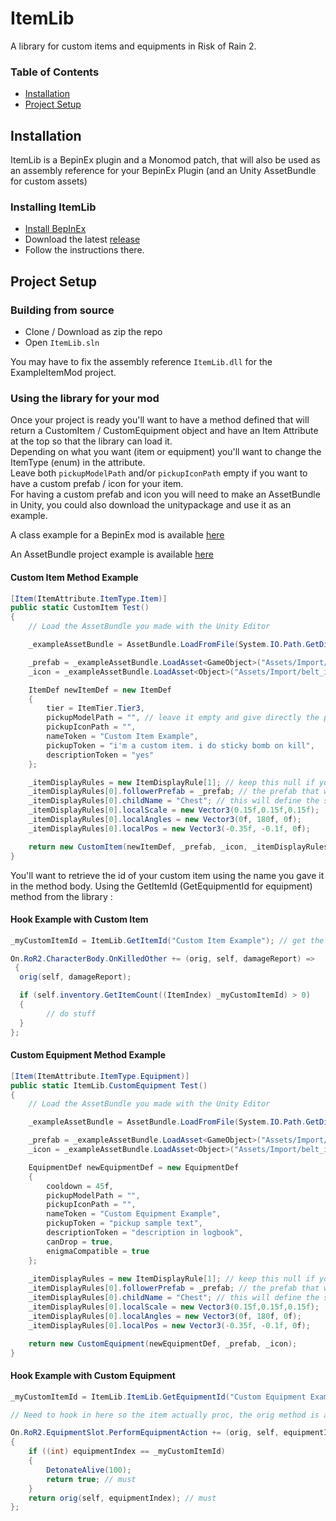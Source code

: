 # ItemLib
A library for custom items and equipments in Risk of Rain 2.

### Table of Contents

- [Installation](https://github.com/xiaoxiao921/ItemLib#usage)
- [Project Setup](https://github.com/xiaoxiao921/ItemLib#project-setup)

## Installation

ItemLib is a BepinEx plugin and a Monomod patch, that will also be used as an assembly reference for your BepinEx Plugin (and an Unity AssetBundle for custom assets)

### Installing ItemLib

- [Install BepInEx](https://thunderstore.io/package/bbepis/BepInExPack)
- Download the latest [release](https://thunderstore.io/package/xiaoxiao921/ItemLib/)
- Follow the instructions there.

## Project Setup

### Building from source

- Clone / Download as zip the repo
- Open `ItemLib.sln`

You may have to fix the assembly reference `ItemLib.dll` for the ExampleItemMod project.

### Using the library for your mod

Once your project is ready you'll want to have a method defined that will return a CustomItem / CustomEquipment object and have an Item Attribute at the top so that the library can load it. \
Depending on what you want (item or equipment) you'll want to change the ItemType (enum) in the attribute. \
Leave both `pickupModelPath` and/or `pickupIconPath` empty if you want to have a custom prefab / icon for your item. \
For having a custom prefab and icon you will need to make an AssetBundle in Unity, you could also download the unitypackage and use it as an example.

A class example for a BepinEx mod is available [here](https://github.com/xiaoxiao921/ItemLib/blob/master/ExampleItemMod/ExampleItemMod.cs)

An AssetBundle project example is available [here](https://github.com/xiaoxiao921/ItemLib/raw/master/AssetBundle%20Example%20Project.unitypackage)


#### Custom Item Method Example
```csharp
[Item(ItemAttribute.ItemType.Item)]
public static CustomItem Test()
{
	// Load the AssetBundle you made with the Unity Editor

	_exampleAssetBundle = AssetBundle.LoadFromFile(System.IO.Path.GetDirectoryName(Assembly.GetExecutingAssembly().Location) + "/Rampage_data");

	_prefab = _exampleAssetBundle.LoadAsset<GameObject>("Assets/Import/belt/belt.prefab");
	_icon = _exampleAssetBundle.LoadAsset<Object>("Assets/Import/belt_icon/belt_icon.png");

	ItemDef newItemDef = new ItemDef
	{
		tier = ItemTier.Tier3,
		pickupModelPath = "", // leave it empty and give directly the prefab / icon on the return but you can also use an already made prefab by putting a path in there.
		pickupIconPath = "",
		nameToken = "Custom Item Example",
		pickupToken = "i'm a custom item. i do sticky bomb on kill",
		descriptionToken = "yes"
	};

	_itemDisplayRules = new ItemDisplayRule[1]; // keep this null if you don't want the item to show up on the survivor 3d model. You can have multiple rules !
	_itemDisplayRules[0].followerPrefab = _prefab; // the prefab that will show up on the survivor
	_itemDisplayRules[0].childName = "Chest"; // this will define the starting point for the prefab, you can see what are the differents name available in the prefab model of the survivors.
	_itemDisplayRules[0].localScale = new Vector3(0.15f,0.15f,0.15f);
	_itemDisplayRules[0].localAngles = new Vector3(0f, 180f, 0f);
	_itemDisplayRules[0].localPos = new Vector3(-0.35f, -0.1f, 0f);

	return new CustomItem(newItemDef, _prefab, _icon, _itemDisplayRules);
}
```

You'll want to retrieve the id of your custom item using the name you gave it in the method body. Using the GetItemId  (GetEquipmentId for equipment) method from the library :

#### Hook Example with Custom Item

```csharp
_myCustomItemId = ItemLib.GetItemId("Custom Item Example"); // get the item's id

On.RoR2.CharacterBody.OnKilledOther += (orig, self, damageReport) =>
 {
  orig(self, damageReport);

  if (self.inventory.GetItemCount((ItemIndex) _myCustomItemId) > 0)
  {
		// do stuff
  }
};
```

#### Custom Equipment Method Example
```csharp
[Item(ItemAttribute.ItemType.Equipment)]
public static ItemLib.CustomEquipment Test()
{
	// Load the AssetBundle you made with the Unity Editor

	_exampleAssetBundle = AssetBundle.LoadFromFile(System.IO.Path.GetDirectoryName(Assembly.GetExecutingAssembly().Location) + "/Rampage_data");

	_prefab = _exampleAssetBundle.LoadAsset<GameObject>("Assets/Import/belt/belt.prefab");
	_icon = _exampleAssetBundle.LoadAsset<Object>("Assets/Import/belt_icon/belt_icon.png");

	EquipmentDef newEquipmentDef = new EquipmentDef
	{
		cooldown = 45f,
		pickupModelPath = "",
		pickupIconPath = "",
		nameToken = "Custom Equipment Example",
		pickupToken = "pickup sample text",
		descriptionToken = "description in logbook",
		canDrop = true,
		enigmaCompatible = true
	};
	
	_itemDisplayRules = new ItemDisplayRule[1]; // keep this null if you don't want the item to show up on the survivor 3d model. You can have multiple rules !
	_itemDisplayRules[0].followerPrefab = _prefab; // the prefab that will show up on the survivor
	_itemDisplayRules[0].childName = "Chest"; // this will define the starting point for the prefab, you can see what are the differents name available in the prefab model of the survivors.
	_itemDisplayRules[0].localScale = new Vector3(0.15f,0.15f,0.15f);
	_itemDisplayRules[0].localAngles = new Vector3(0f, 180f, 0f);
	_itemDisplayRules[0].localPos = new Vector3(-0.35f, -0.1f, 0f);

	return new CustomEquipment(newEquipmentDef, _prefab, _icon);
}
```

#### Hook Example with Custom Equipment

```csharp
_myCustomItemId = ItemLib.ItemLib.GetEquipmentId("Custom Equipment Example");

// Need to hook in here so the item actually proc, the orig method is a switch case on the equipmentIndex

On.RoR2.EquipmentSlot.PerformEquipmentAction += (orig, self, equipmentIndex) =>
{
	if ((int) equipmentIndex == _myCustomItemId)
	{
		DetonateAlive(100);
		return true; // must
	}
	return orig(self, equipmentIndex); // must
};
```